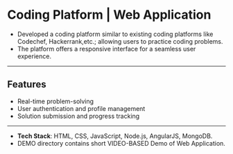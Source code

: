 # Coding Platform | Web Application
* Developed a coding platform similar to existing coding platforms like Codechef, Hackerrank,etc.; allowing users to practice coding problems.
* The platform offers a responsive interface for a seamless user experience.

---

## Features
- Real-time problem-solving
- User authentication and profile management
- Solution submission and progress tracking

---

* **Tech Stack**: HTML, CSS, JavaScript, Node.js, AngularJS, MongoDB.
* DEMO directory contains short VIDEO-BASED Demo of Web Application.

